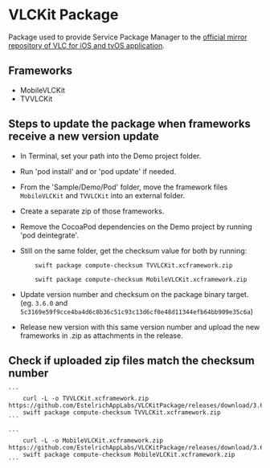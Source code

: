 # VLCKit Package
Package used to provide Service Package Manager to the [official mirror repository of VLC for iOS and tvOS application](https://github.com/videolan/vlc-ios).

## Frameworks
- MobileVLCKit
- TVVLCKit

## Steps to update the package when frameworks receive a new version update
- In Terminal, set your path into the Demo project folder.
- Run 'pod install' and or 'pod update' if needed.
- From the 'Sample/Demo/Pod' folder, move the framework files `MobileVLCKit` and `TVVLCKit` into an external folder.
- Create a separate zip of those frameworks.
- Remove the CocoaPod dependencies on the Demo project by running 'pod deintegrate'. 
- Still on the same folder, get the checksum value for both by running:
    ```
        swift package compute-checksum TVVLCKit.xcframework.zip
    ```
    
    ```
        swift package compute-checksum MobileVLCKit.xcframework.zip
    ```
- Update version number and checksum on the package binary target. (eg. `3.6.0` and `5c3169e59f9cce4ba4d6c8b36c51c93c13d6cf0e48d11344efb64bb909e35c6a`)
- Release new version with this same version number and upload the new frameworks in .zip as attachments in the release.

## Check if uploaded zip files match the checksum number
    ```
        curl -L -o TVVLCKit.xcframework.zip https://github.com/EstelrichAppLabs/VLCKitPackage/releases/download/3.6.0/TVVLCKit.xcframework.zip
        swift package compute-checksum TVVLCKit.xcframework.zip
    ```
    
    ```
        curl -L -o MobileVLCKit.xcframework.zip https://github.com/EstelrichAppLabs/VLCKitPackage/releases/download/3.6.0/MobileVLCKit.xcframework.zip
        swift package compute-checksum MobileVLCKit.xcframework.zip
    ```
